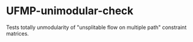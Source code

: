 # UFMP-unimodular-check
Tests totally unmodularity of "unsplitable flow on multiple path" constraint matrices. 
